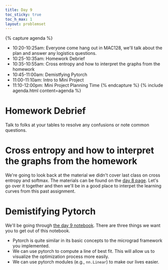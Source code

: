 ```yaml
---
title: Day 9
toc_sticky: true 
toc_h_max: 1
layout: problemset
---
```


{% capture agenda %}
* 10:20-10:25am: Everyone come hang out in MAC128, we'll talk about the plan and answer any logistics questions.
* 10:25-10:35am: Homework Debrief
* 10:35-10:55am: Cross entropy and how to interpret the graphs from the homework
* 10:45-11:00am: Demistfying Pytorch
* 11:00-11:10am: Intro to Mini Project
* 11:10-12:00pm: Mini Project Planning Time
{% endcapture %}
{% include agenda.html content=agenda %}

# Homework Debrief

Talk to folks at your tables to resolve any confusions or note common questions.

# Cross entropy and how to interpret the graphs from the homework

We're going to look back at the material we didn't cover last class on cross entropy and softmax.  The materials can be found on the [day 8 page](day08#cross-entropy-loss-and-softmax).  Let's go over it together and then we'll be in a good place to interpet the learning curves from this past assignment.

# Demistifying Pytorch

We'll be going through [the day 9 notebook](https://colab.research.google.com/github/olinml2024/notebooks/blob/main/ML24_Day09.ipynb).  There are three things we want you to get out of this notebook.

* Pytorch is quite similar in its basic concepts to the micrograd framework you implemented.
* We can use pytorch to compute a line of best fit.  This will allow us to visualize the optimization process more easily.
* We can use pytorch modules (e.g., `nn.Linear`) to make our lives easier.